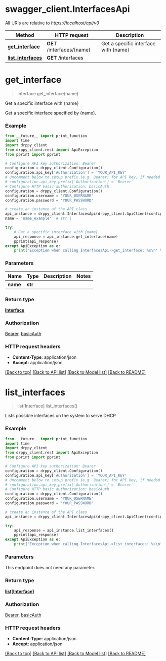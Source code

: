 # swagger_client.InterfacesApi

All URIs are relative to *https://localhost/api/v3*

Method | HTTP request | Description
------------- | ------------- | -------------
[**get_interface**](InterfacesApi.md#get_interface) | **GET** /interfaces/{name} | Get a specific interface with {name}
[**list_interfaces**](InterfacesApi.md#list_interfaces) | **GET** /interfaces | 


# **get_interface**
> Interface get_interface(name)

Get a specific interface with {name}

Get a specific interface specified by {name}.

### Example

```python
from __future__ import print_function
import time
import drppy_client
from drppy_client.rest import ApiException
from pprint import pprint

# Configure API key authorization: Bearer
configuration = drppy_client.Configuration()
configuration.api_key['Authorization'] = 'YOUR_API_KEY'
# Uncomment below to setup prefix (e.g. Bearer) for API key, if needed
# configuration.api_key_prefix['Authorization'] = 'Bearer'
# Configure HTTP basic authorization: basicAuth
configuration = drppy_client.Configuration()
configuration.username = 'YOUR_USERNAME'
configuration.password = 'YOUR_PASSWORD'

# create an instance of the API class
api_instance = drppy_client.InterfacesApi(drppy_client.ApiClient(configuration))
name = 'name_example'  # str | 

try:
    # Get a specific interface with {name}
    api_response = api_instance.get_interface(name)
    pprint(api_response)
except ApiException as e:
    print("Exception when calling InterfacesApi->get_interface: %s\n" % e)
```

### Parameters

Name | Type | Description  | Notes
------------- | ------------- | ------------- | -------------
 **name** | **str**|  | 

### Return type

[**Interface**](Interface.md)

### Authorization

[Bearer](../README.md#Bearer), [basicAuth](../README.md#basicAuth)

### HTTP request headers

 - **Content-Type**: application/json
 - **Accept**: application/json

[[Back to top]](#) [[Back to API list]](../README.md#documentation-for-api-endpoints) [[Back to Model list]](../README.md#documentation-for-models) [[Back to README]](../README.md)

# **list_interfaces**
> list[Interface] list_interfaces()



Lists possible interfaces on the system to serve DHCP

### Example

```python
from __future__ import print_function
import time
import drppy_client
from drppy_client.rest import ApiException
from pprint import pprint

# Configure API key authorization: Bearer
configuration = drppy_client.Configuration()
configuration.api_key['Authorization'] = 'YOUR_API_KEY'
# Uncomment below to setup prefix (e.g. Bearer) for API key, if needed
# configuration.api_key_prefix['Authorization'] = 'Bearer'
# Configure HTTP basic authorization: basicAuth
configuration = drppy_client.Configuration()
configuration.username = 'YOUR_USERNAME'
configuration.password = 'YOUR_PASSWORD'

# create an instance of the API class
api_instance = drppy_client.InterfacesApi(drppy_client.ApiClient(configuration))

try:
    api_response = api_instance.list_interfaces()
    pprint(api_response)
except ApiException as e:
    print("Exception when calling InterfacesApi->list_interfaces: %s\n" % e)
```

### Parameters
This endpoint does not need any parameter.

### Return type

[**list[Interface]**](Interface.md)

### Authorization

[Bearer](../README.md#Bearer), [basicAuth](../README.md#basicAuth)

### HTTP request headers

 - **Content-Type**: application/json
 - **Accept**: application/json

[[Back to top]](#) [[Back to API list]](../README.md#documentation-for-api-endpoints) [[Back to Model list]](../README.md#documentation-for-models) [[Back to README]](../README.md)

